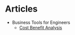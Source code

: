 # Articles  
* Business Tools for Engineers  
    * [Cost Benefit Analysis](./Business-Tools-for-Engineers/Cost-Benefit-Analysis)   
